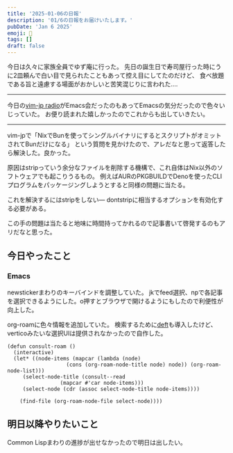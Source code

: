 ```yaml
---
title: '2025-01-06の日報'
description: '01/6の日報をお届けいたします。'
pubDate: 'Jan 6 2025'
emoji: 🦊
tags: []
draft: false
---
```


今日は久々に家族全員でゆず庵に行った。
先日の誕生日で寿司屋行った時にうに2皿頼んで白い目で見られたこともあって控え目にしてたのだけど、
食べ放題である旨と遠慮する場面がおかしいと苦笑混じりに言われた....

---

今日の[vim-jp radio](https://audee.jp/voice/show/96517)がEmacs会だったのもあってEmacsの気分だったので色々いじっていた。
お便り読まれた嬉しかったのでこれからも出していきたい。

---

vim-jpで「NixでBunを使ってシングルバイナリにするとスクリプトがオミットされてBunだけになる」
という質問を見かけたので、アレだなと思って返答したら解決した。良かった。

原因はstripっていう余分なファイルを削除する機構で、これ自体はNix以外のソフトウェアでも起こりうるもの。
例えばAURのPKGBUILDでDenoを使ったCLIプログラムをパッケージングしようとすると同様の問題に当たる。

これを解決するにはstripをしない—
dontstripに相当するオプションを有効化する必要がある。

この手の問題は当たると地味に時間持ってかれるので記事書いて啓発するのもアリだなと思った。

## 今日やったこと

### Emacs

newstickerまわりのキーバインドを調整していた。
jkでfeed選択、npで各記事を選択できるようにした。o押すとブラウザで開けるようにもしたので利便性が向上した。

org-roamに色々情報を追加していた。
検索するために[deft](https://github.com/jrblevin/deft)も導入したけど、verticoみたいな選択UIは提供されなかったので自作した。

```elisp
(defun consult-roam ()
  (interactive)
  (let* ((node-items (mapcar (lambda (node)
			       (cons (org-roam-node-title node) node)) (org-roam-node-list)))
	 (select-node-title (consult--read
			     (mapcar #'car node-items)))
	 (select-node (cdr (assoc select-node-title node-items))))

    (find-file (org-roam-node-file select-node))))
```

## 明日以降やりたいこと

Common Lispまわりの進捗が出せなかったので明日は出したい。
